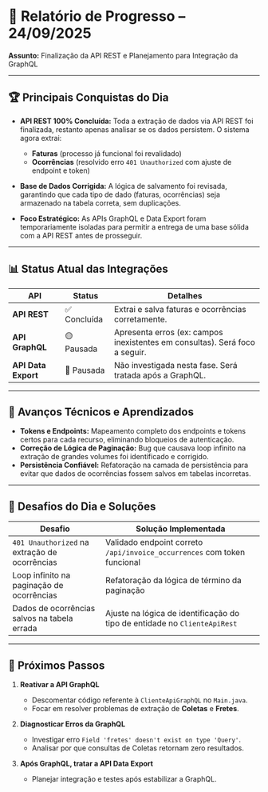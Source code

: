 # 📄 Relatório de Progresso – 24/09/2025

**Assunto:** Finalização da API REST e Planejamento para Integração da GraphQL

---

## 🏆 Principais Conquistas do Dia

* **API REST 100% Concluída:**
  Toda a extração de dados via API REST foi finalizada, restanto apenas analisar se os dados persistem.
  O sistema agora extrai:

  * **Faturas** (processo já funcional foi revalidado)
  * **Ocorrências** (resolvido erro `401 Unauthorized` com ajuste de endpoint e token)

* **Base de Dados Corrigida:**
  A lógica de salvamento foi revisada, garantindo que cada tipo de dado (faturas, ocorrências) seja armazenado na tabela correta, sem duplicações.

* **Foco Estratégico:**
  As APIs GraphQL e Data Export foram temporariamente isoladas para permitir a entrega de uma base sólida com a API REST antes de prosseguir.

---

## 📊 Status Atual das Integrações

| API                 | Status      | Detalhes                                                                    |
| ------------------- | ----------- | --------------------------------------------------------------------------- |
| **API REST**        | ✅ Concluída | Extrai e salva faturas e ocorrências corretamente.                          |
| **API GraphQL**     | 🟡 Pausada  | Apresenta erros (ex: campos inexistentes em consultas). Será foco a seguir. |
| **API Data Export** | 🔴 Pausada  | Não investigada nesta fase. Será tratada após a GraphQL.                    |

---

## 🚀 Avanços Técnicos e Aprendizados

* **Tokens e Endpoints:**
  Mapeamento completo dos endpoints e tokens certos para cada recurso, eliminando bloqueios de autenticação.
* **Correção de Lógica de Paginação:**
  Bug que causava loop infinito na extração de grandes volumes foi identificado e corrigido.
* **Persistência Confiável:**
  Refatoração na camada de persistência para evitar que dados de ocorrências fossem salvos em tabelas incorretas.

---

## 🧩 Desafios do Dia e Soluções

| Desafio                                       | Solução Implementada                                                      |
| --------------------------------------------- | ------------------------------------------------------------------------- |
| `401 Unauthorized` na extração de ocorrências | Validado endpoint correto `/api/invoice_occurrences` com token funcional  |
| Loop infinito na paginação de ocorrências     | Refatoração da lógica de término da paginação                             |
| Dados de ocorrências salvos na tabela errada  | Ajuste na lógica de identificação do tipo de entidade no `ClienteApiRest` |

---

## 🎯 Próximos Passos

1. **Reativar a API GraphQL**

   * Descomentar código referente à `ClienteApiGraphQL` no `Main.java`.
   * Focar em resolver problemas de extração de **Coletas** e **Fretes**.

2. **Diagnosticar Erros da GraphQL**

   * Investigar erro `Field 'fretes' doesn't exist on type 'Query'`.
   * Analisar por que consultas de Coletas retornam zero resultados.

3. **Após GraphQL, tratar a API Data Export**

   * Planejar integração e testes após estabilizar a GraphQL.